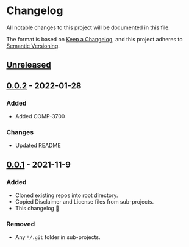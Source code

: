 # Changelog

All notable changes to this project will be documented in this file.

The format is based on [Keep a Changelog](https://keepachangelog.com/en/1.0.0/),
and this project adheres to [Semantic Versioning](https://semver.org/spec/v2.0.0.html).

## [Unreleased]

## [0.0.2] - 2022-01-28
### Added
- Added COMP-3700

### Changes
- Updated README

## [0.0.1] - 2021-11-9
### Added
- Cloned existing repos into root directory.
- Copied Disclaimer and License files from sub-projects.
- This changelog :tada:

### Removed
- Any `*/.git` folder in sub-projects.

[Unreleased]: https://github.com/perryBunn/undergrad/compare/v0.0.2...HEAD
[0.0.1]: https://github.com/perryBunn/undergrad/releases/tag/v0.0.1
[0.0.2]: https://github.com/perryBunn/undergrad/releases/tag/v0.0.2
